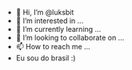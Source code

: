 - 👋 Hi, I’m @luksbit
- 👀 I’m interested in ...
- 🌱 I’m currently learning ...
- 💞️ I’m looking to collaborate on ...
- 📫 How to reach me ...
- Eu sou do brasil :)

<!---
luksbit/luksbit is a ✨ special ✨ repository because its `README.md` (this file) appears on your GitHub profile.
You can click the Preview link to take a look at your changes.
--->
